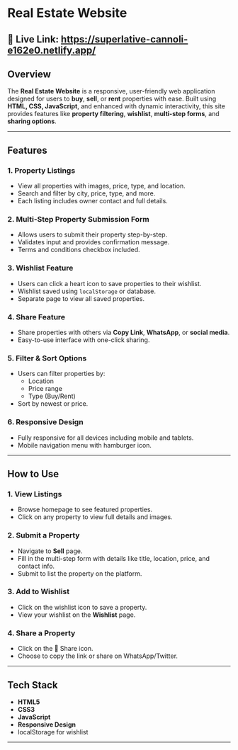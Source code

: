 
# Real Estate Website 

## 🔗 Live Link: https://superlative-cannoli-e162e0.netlify.app/

##  Overview
The **Real Estate Website** is a responsive, user-friendly web application designed for users to **buy**, **sell**, or **rent** properties with ease. Built using **HTML, CSS, JavaScript**, and enhanced with dynamic interactivity, this site provides features like **property filtering**, **wishlist**, **multi-step forms**, and **sharing options**.

---

## Features

### 1.  Property Listings
- View all properties with images, price, type, and location.
- Search and filter by city, price, type, and more.
- Each listing includes owner contact and full details.

### 2.  Multi-Step Property Submission Form
- Allows users to submit their property step-by-step.
- Validates input and provides confirmation message.
- Terms and conditions checkbox included.

### 3.  Wishlist Feature
- Users can click a heart icon to save properties to their wishlist.
- Wishlist saved using `localStorage` or database.
- Separate page to view all saved properties.

### 4. Share Feature
- Share properties with others via **Copy Link**, **WhatsApp**, or **social media**.
- Easy-to-use interface with one-click sharing.

### 5. Filter & Sort Options
- Users can filter properties by:
  - Location
  - Price range
  - Type (Buy/Rent)
- Sort by newest or price.

### 6.  Responsive Design
- Fully responsive for all devices including mobile and tablets.
- Mobile navigation menu with hamburger icon.

---

## How to Use

### 1. View Listings
- Browse homepage to see featured properties.
- Click on any property to view full details and images.

### 2. Submit a Property
- Navigate to **Sell** page.
- Fill in the multi-step form with details like title, location, price, and contact info.
- Submit to list the property on the platform.

### 3. Add to Wishlist
- Click on the wishlist icon to save a property.
- View your wishlist on the **Wishlist** page.

### 4. Share a Property
- Click on the 🔗 Share icon.
- Choose to copy the link or share on WhatsApp/Twitter.

---

##  Tech Stack

- **HTML5**
- **CSS3**
- **JavaScript**
- **Responsive Design**
-  localStorage for wishlist

---
